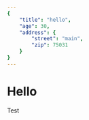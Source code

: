 ```yaml
---
{
    "title": "hello",
    "age": 30,
    "address": {
        "street": "main",
        "zip": 75031
    }
}
---
```


# Hello



Test
